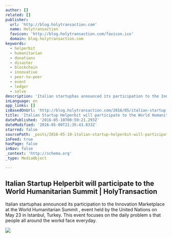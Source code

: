 ```yaml
---
author: []
related: []
publisher:
  url: 'http://blog.holytransaction.com'
  name: Holytransaction
  favicon: 'http://blog.holytransaction.com/favicon.ico'
  domain: blog.holytransaction.com
keywords:
  - helperbit
  - humanitarian
  - donations
  - disaster
  - blockchain
  - innovative
  - peer-to-peer
  - event
  - ledger
  - solve
description: 'Italian startuphas announced its participation to the Innovation Marketplace at the World Humanitarian Summit , event held by the United Nations on May 23 in Istanbul, Turkey. This event focuses on the daily problem s that people all around the workd face everyday.'
inLanguage: en
app_links: []
isBasedOnUrl: 'http://blog.holytransaction.com/2016/05/italian-startup-helperbit-will.html'
title: 'Italian Startup Helperbit will participate to the World Humanitarian Summit | HolyTransaction'
datePublished: '2016-05-10T00:59:21.293Z'
dateModified: '2016-05-09T21:35:43.833Z'
starred: false
sourcePath: _posts/2016-05-10-italian-startup-helperbit-will-participate-to-the-world-huma.md
inFeed: true
hasPage: false
inNav: false
_context: 'http://schema.org'
_type: MediaObject

---
```

<article style=""><h1>Italian Startup Helperbit will participate to the World Humanitarian Summit | HolyTransaction</h1><p>Italian startuphas announced its participation to the Innovation Marketplace at the World Humanitarian Summit , event held by the United Nations on May 23 in Istanbul, Turkey. This event focuses on the daily problem s that people all around the workd face everyday.</p><img src="https://lh3.googleusercontent.com/o2e0B3LEfmkfFkwGTDdfhTxEHkHWj7-6WM7lR5-6rcfp7Wo0deKeQctbRKBQjU1WDnWocmh0lzBXFNSDKWJnVFaWooN9vv8cv2v5AGEN7QBh5OtAd51sxVzFtqu-URY4TQlpfPvQ" /></article>